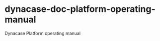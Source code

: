 dynacase-doc-platform-operating-manual
======================================

Dynacase Platform operating manual